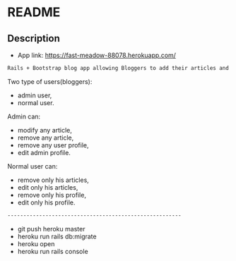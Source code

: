 # README

## Description

* App link: https://fast-meadow-88078.herokuapp.com/

```bash
Rails + Bootstrap blog app allowing Bloggers to add their articles and assign them to categories.
```

Two type of users(bloggers):
- admin user,
- normal user.

Admin can:
- modify any article, 
- remove any article,
- remove any user profile,
- edit admin profile.

Normal user can:
- remove only his articles,
- edit only his articles,
- remove only his profile,
- edit only his profile.

```bash
-------------------------------------------------------
```
* git push heroku master
* heroku run rails db:migrate
* heroku open
* heroku run rails console
